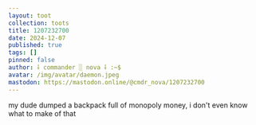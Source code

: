 ```yaml
---
layout: toot
collection: toots
title: 1207232700
date: 2024-12-07
published: true
tags: []
pinned: false
author: ⸸ commander ░ nova ⸸ :~$
avatar: /img/avatar/daemon.jpeg
mastodon: https://mastodon.online/@cmdr_nova/1207232700
---
```


my dude dumped a backpack full of monopoly money, i don't even know what to make of that
